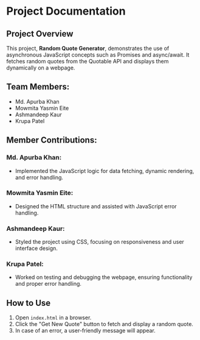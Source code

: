 # Project Documentation

## Project Overview
This project, **Random Quote Generator**, demonstrates the use of asynchronous JavaScript concepts such as Promises and async/await. It fetches random quotes from the Quotable API and displays them dynamically on a webpage.

## Team Members:
- Md. Apurba Khan
- Mowmita Yasmin Eite
- Ashmandeep Kaur
- Krupa Patel

## Member Contributions:
### Md. Apurba Khan:
- Implemented the JavaScript logic for data fetching, dynamic rendering, and error handling.

### Mowmita Yasmin Eite:
- Designed the HTML structure and assisted with JavaScript error handling.

### Ashmandeep Kaur:
- Styled the project using CSS, focusing on responsiveness and user interface design.

### Krupa Patel:
- Worked on testing and debugging the webpage, ensuring functionality and proper error handling.

## How to Use
1. Open `index.html` in a browser.
2. Click the "Get New Quote" button to fetch and display a random quote.
3. In case of an error, a user-friendly message will appear.
